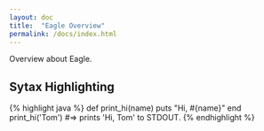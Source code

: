 ```yaml
---
layout: doc
title:  "Eagle Overview" 
permalink: /docs/index.html
---
```


Overview about Eagle.

## Sytax Highlighting

{% highlight java %}
def print_hi(name)
  puts "Hi, #{name}"
end
print_hi('Tom')
#=> prints 'Hi, Tom' to STDOUT.
{% endhighlight %}